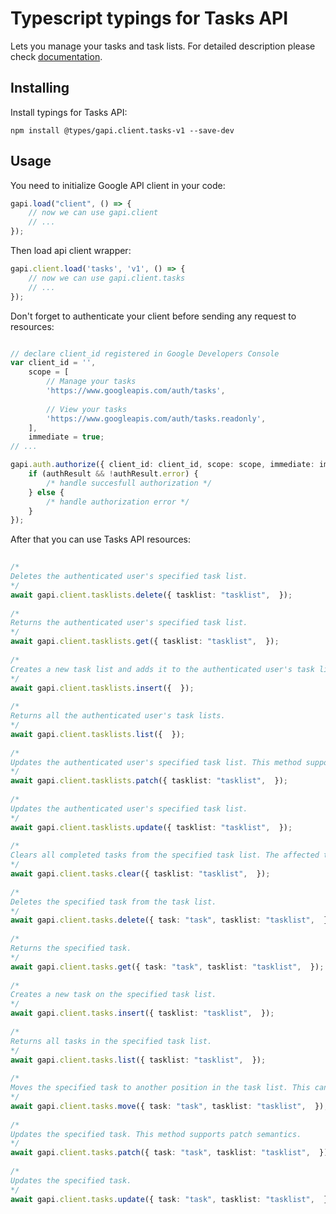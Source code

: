 # Typescript typings for Tasks API
Lets you manage your tasks and task lists.
For detailed description please check [documentation](https://developers.google.com/google-apps/tasks/firstapp).

## Installing

Install typings for Tasks API:
```
npm install @types/gapi.client.tasks-v1 --save-dev
```

## Usage

You need to initialize Google API client in your code:
```typescript
gapi.load("client", () => { 
    // now we can use gapi.client
    // ... 
});
```

Then load api client wrapper:
```typescript
gapi.client.load('tasks', 'v1', () => {
    // now we can use gapi.client.tasks
    // ... 
});
```

Don't forget to authenticate your client before sending any request to resources:
```typescript

// declare client_id registered in Google Developers Console
var client_id = '',
    scope = [     
        // Manage your tasks
        'https://www.googleapis.com/auth/tasks',
    
        // View your tasks
        'https://www.googleapis.com/auth/tasks.readonly',
    ],
    immediate = true;
// ...

gapi.auth.authorize({ client_id: client_id, scope: scope, immediate: immediate }, authResult => {
    if (authResult && !authResult.error) {
        /* handle succesfull authorization */
    } else {
        /* handle authorization error */
    }
});            
```

After that you can use Tasks API resources:

```typescript 
    
/* 
Deletes the authenticated user's specified task list.  
*/
await gapi.client.tasklists.delete({ tasklist: "tasklist",  }); 
    
/* 
Returns the authenticated user's specified task list.  
*/
await gapi.client.tasklists.get({ tasklist: "tasklist",  }); 
    
/* 
Creates a new task list and adds it to the authenticated user's task lists.  
*/
await gapi.client.tasklists.insert({  }); 
    
/* 
Returns all the authenticated user's task lists.  
*/
await gapi.client.tasklists.list({  }); 
    
/* 
Updates the authenticated user's specified task list. This method supports patch semantics.  
*/
await gapi.client.tasklists.patch({ tasklist: "tasklist",  }); 
    
/* 
Updates the authenticated user's specified task list.  
*/
await gapi.client.tasklists.update({ tasklist: "tasklist",  }); 
    
/* 
Clears all completed tasks from the specified task list. The affected tasks will be marked as 'hidden' and no longer be returned by default when retrieving all tasks for a task list.  
*/
await gapi.client.tasks.clear({ tasklist: "tasklist",  }); 
    
/* 
Deletes the specified task from the task list.  
*/
await gapi.client.tasks.delete({ task: "task", tasklist: "tasklist",  }); 
    
/* 
Returns the specified task.  
*/
await gapi.client.tasks.get({ task: "task", tasklist: "tasklist",  }); 
    
/* 
Creates a new task on the specified task list.  
*/
await gapi.client.tasks.insert({ tasklist: "tasklist",  }); 
    
/* 
Returns all tasks in the specified task list.  
*/
await gapi.client.tasks.list({ tasklist: "tasklist",  }); 
    
/* 
Moves the specified task to another position in the task list. This can include putting it as a child task under a new parent and/or move it to a different position among its sibling tasks.  
*/
await gapi.client.tasks.move({ task: "task", tasklist: "tasklist",  }); 
    
/* 
Updates the specified task. This method supports patch semantics.  
*/
await gapi.client.tasks.patch({ task: "task", tasklist: "tasklist",  }); 
    
/* 
Updates the specified task.  
*/
await gapi.client.tasks.update({ task: "task", tasklist: "tasklist",  });
```